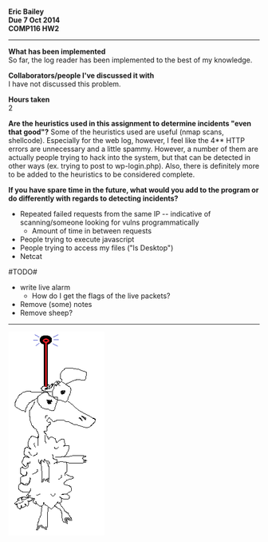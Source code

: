 **Eric Bailey  
Due 7 Oct 2014  
COMP116 HW2**

---

**What has been implemented**  
So far, the log reader has been implemented to the best of my knowledge.

**Collaborators/people I've discussed it with**  
I have not discussed this problem.

**Hours taken**  
2

**Are the heuristics used in this assignment to determine incidents "even that good"?**
Some of the heuristics used are useful (nmap scans, shellcode). 
Especially for the web log, however, I feel like the 4\*\* HTTP errors are unnecessary
and a little spammy. However, a number of them are actually people trying to hack into
the system, but that can be detected in other ways (ex. trying to post to wp-login.php).
Also, there is definitely more to be added to the heuristics to be considered complete.

**If you have spare time in the future, what would you add to the program or do differently with regards to detecting incidents?**
* Repeated failed requests from the same IP -- indicative of scanning/someone looking for vulns programmatically
    * Amount of time in between requests
* People trying to execute javascript
* People trying to access my files ("ls Desktop")
* Netcat


#TODO#
* write live alarm
    * How do I get the flags of the live packets?
* Remove (some) notes
* Remove sheep?

---

![sheep](sheep.png)
